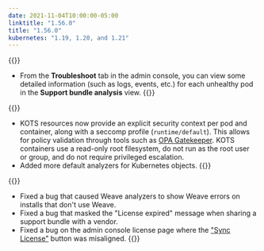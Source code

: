 ```yaml
---
date: 2021-11-04T10:00:00-05:00
linktitle: "1.56.0"
title: "1.56.0"
kubernetes: "1.19, 1.20, and 1.21"
---
```


{{<features>}}
* From the **Troubleshoot** tab in the admin console, you can view some detailed information (such as logs, events, etc.) for each unhealthy pod in the **Support bundle analysis** view.
{{</features>}}

{{<changes>}}
* KOTS resources now provide an explicit security context per pod and container, along with a seccomp profile (`runtime/default`). This allows for policy validation through tools such as [OPA Gatekeeper](https://open-policy-agent.github.io/gatekeeper/website/docs/). KOTS containers use a read-only root filesystem, do not run as the root user or group, and do not require privileged escalation.
* Added more default analyzers for Kubernetes objects.
{{</changes>}}

{{<fixes>}}
* Fixed a bug that caused Weave analyzers to show Weave errors on installs that don't use Weave.
* Fixed a bug that masked the "License expired" message when sharing a support bundle with a vendor.
* Fixed a bug on the admin console license page where the ["Sync License"](/kotsadm/updating/license-updates/#syncing-the-license) button was misaligned.
{{</fixes>}}
